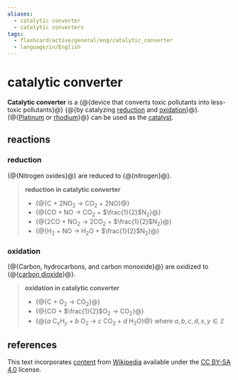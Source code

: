 ```yaml
---
aliases:
  - catalytic converter
  - catalytic converters
tags:
  - flashcard/active/general/eng/catalytic_converter
  - language/in/English
---
```


# catalytic converter

__Catalytic converter__ is a {@{device that converts toxic pollutants into less-toxic pollutants}@} {@{by catalyzing [reduction](reduction.md) and [oxidation](oxidation.md)}@}. {@{[Platinum](platinum.md) or [rhodium](rhodium.md)}@} can be used as the [catalyst](catalysis.md). <!--SR:!2027-11-16,1270,277!2025-11-28,777,277!2025-12-01,553,231-->

## reactions

### reduction

{@{Nitrogen oxides}@} are reduced to {@{nitrogen}@}. <!--SR:!2027-10-08,1375,270!2025-06-02,790,270-->

> __reduction in catalytic converter__
>
> - {@{C + 2NO<sub>2</sub> → CO<sub>2</sub> + 2NO}@}
> - {@{CO + NO → CO<sub>2</sub> + $\frac{1}{2}$N<sub>2</sub>}@}
> - {@{2CO + NO<sub>2</sub> → 2CO<sub>2</sub> + $\frac{1}{2}$N<sub>2</sub>}@}
> - {@{H<sub>2</sub> + NO → H<sub>2</sub>O + $\frac{1}{2}$N<sub>2</sub>}@} <!--SR:!2025-11-12,463,190!2026-02-13,854,250!2026-10-25,755,210!2025-09-07,142,130-->

### oxidation

{@{Carbon, hydrocarbons, and carbon monoxide}@} are oxidized to {@{[carbon dioxide](carbon%20dioxide.md)}@}. <!--SR:!2026-06-09,1086,290!2030-07-13,2062,310-->

> __oxidation in catalytic converter__
>
> - {@{C + O<sub>2</sub> → CO<sub>2</sub>}@}
> - {@{CO + $\frac{1}{2}$O<sub>2</sub> → CO<sub>2</sub>}@}
> - {@{$a$ C$_x$H$_y$ + $b$ O<sub>2</sub> → $c$ CO<sub>2</sub> + $d$ H<sub>2</sub>O}@} where $a,b,c,d,x,y\in\mathbb{Z}$ <!--SR:!2025-05-29,732,270!2029-07-24,1662,310!2026-09-28,1088,253-->

## references

This text incorporates [content](https://en.wikipedia.org/wiki/catalytic_converter) from [Wikipedia](Wikipedia.md) available under the [CC BY-SA 4.0](https://creativecommons.org/licenses/by-sa/4.0/) license.
